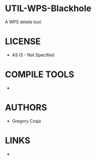 UTIL-WPS-Blackhole
==================

A WPS delete tool.

LICENSE
===============
* AS IS - Not Specified

COMPILE TOOLS
===============
* 

AUTHORS
===============
* Gregory Czaja

LINKS
===============
* 
